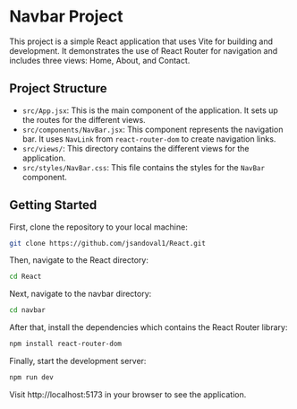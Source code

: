 # Navbar Project

This project is a simple React application that uses Vite for building and development. It demonstrates the use of React Router for navigation and includes three views: Home, About, and Contact.

## Project Structure

- `src/App.jsx`: This is the main component of the application. It sets up the routes for the different views.
- `src/components/NavBar.jsx`: This component represents the navigation bar. It uses `NavLink` from `react-router-dom` to create navigation links.
- `src/views/`: This directory contains the different views for the application.
- `src/styles/NavBar.css`: This file contains the styles for the `NavBar` component.

## Getting Started

First, clone the repository to your local machine:

```sh
git clone https://github.com/jsandoval1/React.git
```


Then, navigate to the React directory:
```sh
cd React
```

Next, navigate to the navbar directory:
```sh
cd navbar
```

After that, install the dependencies which contains the React Router library:
```sh
npm install react-router-dom
```

Finally, start the development server:
```sh
npm run dev
```

Visit http://localhost:5173 in your browser to see the application.